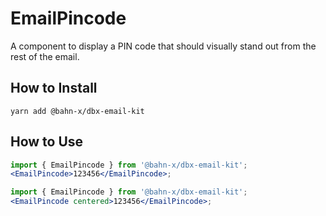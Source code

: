 # EmailPincode

A component to display a PIN code that should visually stand out from the rest of the email.

## How to Install

```shell
yarn add @bahn-x/dbx-email-kit
```

## How to Use

```jsx
import { EmailPincode } from '@bahn-x/dbx-email-kit';
<EmailPincode>123456</EmailPincode>;
```

```jsx
import { EmailPincode } from '@bahn-x/dbx-email-kit';
<EmailPincode centered>123456</EmailPincode>;
```
